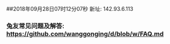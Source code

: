 ##2018年09月28日07时12分07秒 新址: 142.93.6.113
### 兔友常见问题及解答: https://github.com/wanggonging/d/blob/w/FAQ.md
